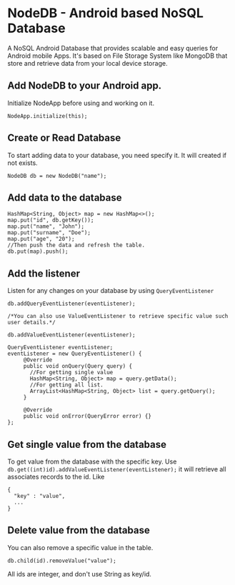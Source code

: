 # NodeDB - Android based NoSQL Database
A NoSQL Android Database that provides scalable and easy queries for Android mobile Apps. It's based on File Storage System like MongoDB that store and retrieve data from your local device storage.

## Add NodeDB to your Android app.

Initialize NodeApp before using and working on it.
```
NodeApp.initialize(this);
```
## Create or Read Database
To start adding data to your database, you need specify it. It will created if not exists.
```
NodeDB db = new NodeDB("name");
```

## Add data to the database
```
HashMap<String, Object> map = new HashMap<>();
map.put("id", db.getKey());
map.put("name", "John");
map.put("surname", "Doe");
map.put("age", "20");
//Then push the data and refresh the table.
db.put(map).push();
```

## Add the listener
Listen for any changes on your database by using `QueryEventListener`
```
db.addQueryEventListener(eventListener);

/*You can also use ValueEventListener to retrieve specific value such user details.*/

db.addValueEventListener(eventListener);

QueryEventListener eventListener;
eventListener = new QueryEventListener() {
     @Override
     public void onQuery(Query query) {
       //For getting single value
       HashMap<String, Object> map = query.getData();
       //For getting all list.
       ArrayList<HashMap<String, Object> list = query.getQuery();
     }
     
     @Override
     public void onError(QueryError error) {}
};
```
## Get single value from the database
To get value from the database with the specific key.
Use `db.get((int)id).addValueEventListener(eventListener);`
it will retrieve all associates records to the id.
Like
```
{
  "key" : "value",
  ...
}
```
## Delete value from the database
You can also remove a specific value in the table.
```
db.child(id).removeValue("value");
```
All ids are integer, and don't use String as key/id.

